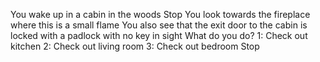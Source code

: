 You wake up in a cabin in the woods
Stop
You look towards the fireplace where this is a small flame
You also see that the exit door to the cabin is locked with a padlock with no key in sight
What do you do?
1: Check out kitchen
2: Check out living room
3: Check out bedroom
Stop
